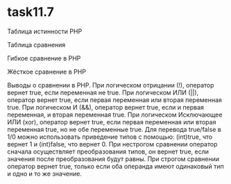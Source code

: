 # task11.7
Таблица истинности PHP

Таблица сравнения

Гибкое сравнение в PHP

Жёсткое сравнение в PHP

Выводы о сравнении в PHP.
При логическом отрицании (!), оператор вернет true, если переменная не true.
При логическом ИЛИ (||), оператор вернет true, если первая переменная или вторая переменная true.
При логическом И (&&), оператор вернет true, если и первая переменная, и вторая переменная true.
При логическом Исключающее ИЛИ (xor), оператор вернет true, если первая переменная или вторая переменная true, но не обе переменные true.
Для перевода true/false в 1/0 можно использовать приведение типов с помощью: (int)true, что вернет 1 и (int)false, что вернет 0.
При нестрогом сравнении оператор сначала осуществляет преобразования типов, он вернет true, если значения после преобразования будут равны.
При строгом сравнении оператор вернет true, только если оба операнда имеют одинаковый тип и одно и то же значение.